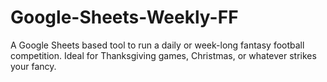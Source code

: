 # Google-Sheets-Weekly-FF
A Google Sheets based tool to run a daily or week-long fantasy football competition. Ideal for Thanksgiving games, Christmas, or whatever strikes your fancy. 

